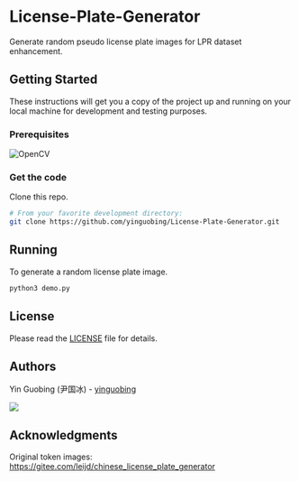 # License-Plate-Generator
Generate random pseudo license plate images for LPR dataset enhancement.

## Getting Started

These instructions will get you a copy of the project up and running on your local machine for development and testing purposes.

### Prerequisites

![OpenCV](https://img.shields.io/badge/OpenCV-v4.5-brightgreen)

### Get the code
Clone this repo.

```bash
# From your favorite development directory:
git clone https://github.com/yinguobing/License-Plate-Generator.git
```

## Running

To generate a random license plate image.

```bash
python3 demo.py
```

## License
Please read the [LICENSE](LICENSE) file for details.

## Authors
Yin Guobing (尹国冰) - [yinguobing](https://yinguobing.com)

![](https://github.com/yinguobing/head-pose-estimation/blob/master/doc/wechat_logo.png)

## Acknowledgments
Original token images: https://gitee.com/leijd/chinese_license_plate_generator

